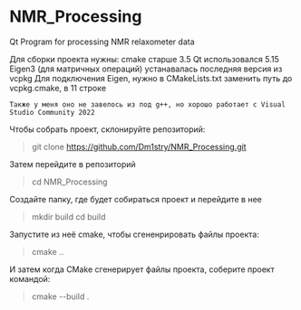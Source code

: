 # NMR_Processing
Qt Program for processing NMR relaxometer data

Для сборки проекта нужны:
    cmake старше 3.5
    Qt использовался 5.15
    Eigen3 (для матричных операций) устанавалась последняя версия из vcpkg
    Для подключения Eigen, нужно в CMakeLists.txt заменить путь до vcpkg.cmake, в 11 строкe

    Также у меня оно не завелось из под g++, но хорошо работает с Visual Studio Community 2022
    
Чтобы собрать проект, склонируйте репозиторий:
> git clone https://github.com/Dm1stry/NMR_Processing.git

Затем перейдите в репозиторий
> cd NMR_Processing

Создайте папку, где будет собираться проект и перейдите в нее
> mkdir build
> cd build

Запустите из неё cmake, чтобы сгененрировать файлы проекта:
> cmake ..

И затем когда CMake сгенерирует файлы проекта, соберите проект командой:
> cmake --build .

